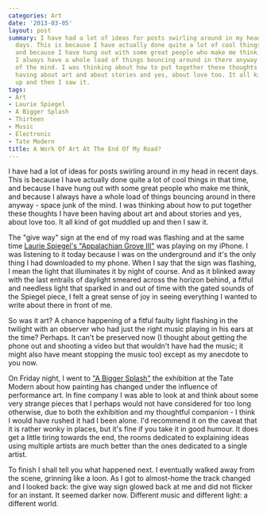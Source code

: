 ```yaml
---
categories: Art
date: '2013-03-05'
layout: post
summary: I have had a lot of ideas for posts swirling around in my head in recent
  days. This is because I have actually done quite a lot of cool things in that time,
  and because I have hung out with some great people who make me think, and because
  I always have a whole load of things bouncing around in there anyway - space junk
  of the mind. I was thinking about how to put together these thoughts I have been
  having about art and about stories and yes, about love too. It all kind of got muddled
  up and then I saw it.
tags:
- Art
- Laurie Spiegel
- A Bigger Splash
- Thirteen
- Music
- Electronic
- Tate Modern
title: A Work Of Art At The End Of My Road?
---
```


I have had a lot of ideas for posts swirling around in my head in recent days. This is because I have actually done quite a lot of cool things in that time, and because I have hung out with some great people who make me think, and because I always have a whole load of things bouncing around in there anyway - space junk of the mind. I was thinking about how to put together these thoughts I have been having about art and about stories and yes, about love too. It all kind of got muddled up and then I saw it.

The "give way" sign at the end of my road was flashing and at the same time [Laurie Spiegel's "Appalachian Grove III"](http://uw09.unseenworlds.net/track/appalachian-grove-iii) was playing on my iPhone. I was listening to it today because I was on the underground and it's the only thing I had downloaded to my phone. When I say that the sign was flashing, I mean the light that illuminates it by night of course. And as it blinked away with the last entrails of daylight smeared across the horizon behind, a fitful and needless light that sparked in and out of time with the gated sounds of the Spiegel piece, I felt a great sense of joy in seeing everything I wanted to write about there in front of me.

So was it art? A chance happening of a fitful faulty light flashing in the twilight with an observer who had just the right music playing in his ears at the time? Perhaps. It can't be preserved now (I thought about getting the phone out and shooting a video but that wouldn't have had the music; it might also have meant stopping the music too) except as my anecdote to you now.

On Friday night, I went to ["A Bigger Splash"](http://www.tate.org.uk/whats-on/tate-modern/exhibition/bigger-splash-painting-after-performance) the exhibition at the Tate Modern about how painting has changed under the influence of performance art. In fine company I was able to look at and think about some very strange pieces that I perhaps would not have considered for too long otherwise,  due to both the exhibition and my thoughtful companion - I think I would have rushed it had I been alone. I'd recommend it on the caveat that it is rather wonky in places, but it's fine if you take it in good humour. It does get a little tiring towards the end, the rooms dedicated to explaining ideas using multiple artists are much better than the ones dedicated to a single artist.

To finish I shall tell you what happened next. I eventually walked away from the scene, grinning like a loon. As I got to almost-home the track changed and I looked back: the give way sign glowed back at me and did not flicker for an instant. It seemed darker now. Different music and different light: a different world.